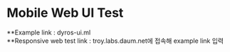 # Mobile Web UI Test

**Example link : dyros-ui.ml<BR>
**Responsive web test link : troy.labs.daum.net에 접속해 example link 입력
